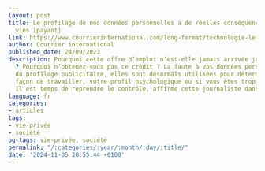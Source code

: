 ```yaml
---
layout: post
title: Le profilage de nos données personnelles a de réelles conséquences sur nos
  vies [payant]
link: https://www.courrierinternational.com/long-format/technologie-le-profilage-de-nos-donnees-personnelles-a-de-reelles-consequences-sur-nos-vies
author: Courrier international
published_date: 24/09/2023
description: Pourquoi cette offre d’emploi n’est-elle jamais arrivée jusqu’à vous
  ? Pourquoi n’obtenez-vous pas ce crédit ? La faute à vos données personnelles. Au-delà
  du profilage publicitaire, elles sont désormais utilisées pour déterminer votre
  façon de travailler, votre profil psychologique ou si vous êtes trop dépensier.
  Il est temps de reprendre le contrôle, affirme cette journaliste dans “New Scientist”.
language: fr
categories:
- articles
tags:
- vie-privée
- société
og-tags: vie-privée, société
permalink: "/:categories/:year/:month/:day/:title/"
date: '2024-11-05 20:55:44 +0100'
---
```


